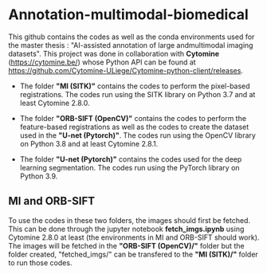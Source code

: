 # Annotation-multimodal-biomedical

This github contains the codes as well as the conda environments used for the master thesis : "AI-assisted annotation of large andmultimodal imaging datasets". This project was done in collaboration with **Cytomine** (https://cytomine.be/) whose Python API can be found at https://github.com/Cytomine-ULiege/Cytomine-python-client/releases.

* The folder **"MI (SITK)"** contains the codes to perform the pixel-based registrations. The codes run using the SITK library on Python 3.7 and at least Cytomine 2.8.0.

* The folder **"ORB-SIFT (OpenCV)"** contains the codes to perform the feature-based registrations as well as the codes to create the dataset used in the **"U-net (Pytorch)"**. The codes run using the OpenCV library on Python 3.8 and at least Cytomine 2.8.1.

* The folder **"U-net (Pytorch)"** contains the codes used for the deep learning segmentation. The codes run using the PyTorch library on Python 3.9.


## MI and ORB-SIFT
To use the codes in these two folders, the images should first be fetched. This can be done through the jupyter notebook **fetch_imgs.ipynb** using Cytomine 2.8.0 at least (the environments in MI and ORB-SIFT should work). The images will be fetched in the **"ORB-SIFT (OpenCV)/"** folder but the folder created, "fetched_imgs/" can be transfered to the **"MI (SITK)/"** folder to run those codes.
